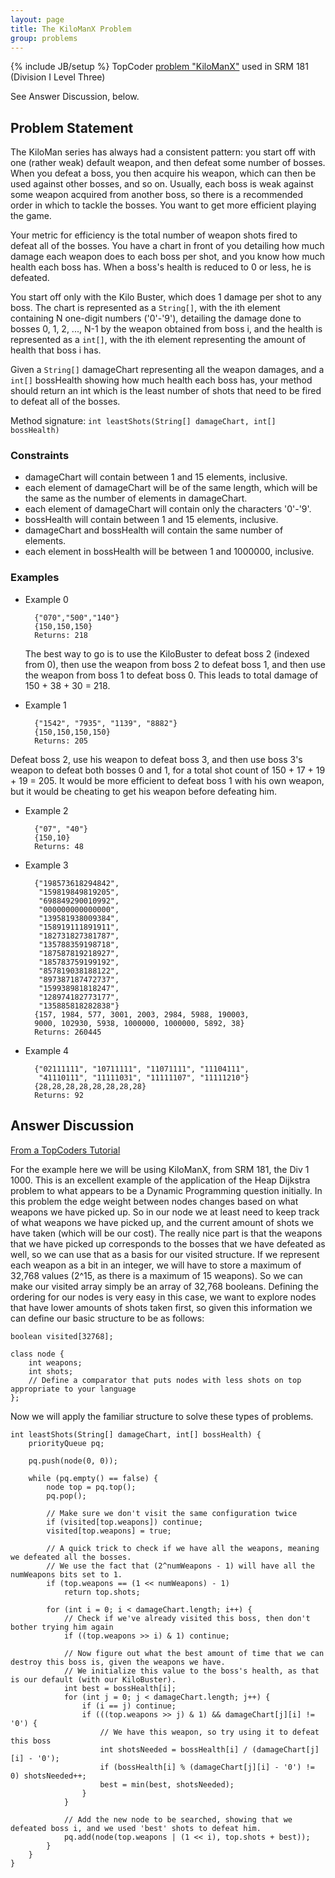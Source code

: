 ```yaml
---
layout: page
title: The KiloManX Problem
group: problems
---
```

{% include JB/setup %}
TopCoder [problem "KiloManX"](http://topcoder.bgcoder.com/print.php?id=487) used in SRM 181 (Division I Level Three)

See Answer Discussion, below.

## Problem Statement
        
The KiloMan series has always had a consistent pattern: you start off with one (rather weak) default weapon, and then defeat some number of bosses. When you defeat a boss, you then acquire his weapon, which can then be used against other bosses, and so on. Usually, each boss is weak against some weapon acquired from another boss, so there is a recommended order in which to tackle the bosses. You want to get more efficient playing the game. 

Your metric for efficiency is the total number of weapon shots fired to defeat all of the bosses. You have a chart in front of you detailing how much damage each weapon does to each boss per shot, and you know how much health each boss has. When a boss's health is reduced to 0 or less, he is defeated. 

You start off only with the Kilo Buster, which does 1 damage per shot to any boss. The chart is represented as a `String[]`, with the ith element containing N one-digit numbers ('0'-'9'), detailing the damage done to bosses 0, 1, 2, ..., N-1 by the weapon obtained from boss i, and the health is represented as a `int[]`, with the ith element representing the amount of health that boss i has.

Given a `String[]` damageChart representing all the weapon damages, and a `int[]` bossHealth showing how much health each boss has, your method should return an int which is the least number of shots that need to be fired to defeat all of the bosses.

Method signature: `int leastShots(String[] damageChart, int[] bossHealth)`


### Constraints

- damageChart will contain between 1 and 15 elements, inclusive.
- each element of damageChart will be of the same length, which will be the same as the number of elements in damageChart.
- each element of damageChart will contain only the characters '0'-'9'.
- bossHealth will contain between 1 and 15 elements, inclusive.
- damageChart and bossHealth will contain the same number of elements.
- each element in bossHealth will be between 1 and 1000000, inclusive.
 
### Examples

- Example 0
      
        {"070","500","140"}
        {150,150,150}
        Returns: 218

    The best way to go is to use the KiloBuster to defeat boss 2 (indexed from 0), then use the weapon from boss 2 to defeat boss 1, and then use the weapon from boss 1 to defeat boss 0. This leads to total damage of 150 + 38 + 30 = 218.


- Example 1  
        
        {"1542", "7935", "1139", "8882"}
        {150,150,150,150}
        Returns: 205

Defeat boss 2, use his weapon to defeat boss 3, and then use boss 3's weapon to defeat both bosses 0 and 1, for a total shot count of 150 + 17 + 19 + 19 = 205. It would be more efficient to defeat boss 1 with his own weapon, but it would be cheating to get his weapon before defeating him.

- Example 2
        
        {"07", "40"}
        {150,10}
        Returns: 48

- Example 3 
        
        {"198573618294842",
         "159819849819205",
         "698849290010992",
         "000000000000000",
         "139581938009384",
         "158919111891911",
         "182731827381787",
         "135788359198718",
         "187587819218927",
         "185783759199192",
         "857819038188122",
         "897387187472737",
         "159938981818247",
         "128974182773177",
         "135885818282838"}
        {157, 1984, 577, 3001, 2003, 2984, 5988, 190003,
        9000, 102930, 5938, 1000000, 1000000, 5892, 38}
        Returns: 260445

- Example 4
        
        {"02111111", "10711111", "11071111", "11104111",
         "41110111", "11111031", "11111107", "11111210"}
        {28,28,28,28,28,28,28,28}
        Returns: 92


## Answer Discussion

[From a TopCoders Tutorial](http://community.topcoder.com/tc?module=Static&d1=tutorials&d2=graphsDataStrucs3)

For the example here we will be using KiloManX, from SRM 181, the Div 1 1000. This is an excellent example of the application of the Heap Dijkstra problem to what appears to be a Dynamic Programming question initially. In this problem the edge weight between nodes changes based on what weapons we have picked up. So in our node we at least need to keep track of what weapons we have picked up, and the current amount of shots we have taken (which will be our cost). The really nice part is that the weapons that we have picked up corresponds to the bosses that we have defeated as well, so we can use that as a basis for our visited structure. If we represent each weapon as a bit in an integer, we will have to store a maximum of 32,768 values (2^15, as there is a maximum of 15 weapons). So we can make our visited array simply be an array of 32,768 booleans. Defining the ordering for our nodes is very easy in this case, we want to explore nodes that have lower amounts of shots taken first, so given this information we can define our basic structure to be as follows:

    
    boolean visited[32768];

    class node {
        int weapons;
        int shots;
        // Define a comparator that puts nodes with less shots on top appropriate to your language
    };

Now we will apply the familiar structure to solve these types of problems.

    int leastShots(String[] damageChart, int[] bossHealth) {
        priorityQueue pq;

        pq.push(node(0, 0));

        while (pq.empty() == false) {
            node top = pq.top();
            pq.pop();

            // Make sure we don't visit the same configuration twice
            if (visited[top.weapons]) continue;
            visited[top.weapons] = true;

            // A quick trick to check if we have all the weapons, meaning we defeated all the bosses.
            // We use the fact that (2^numWeapons - 1) will have all the numWeapons bits set to 1.
            if (top.weapons == (1 << numWeapons) - 1)
                return top.shots;

            for (int i = 0; i < damageChart.length; i++) {
                // Check if we've already visited this boss, then don't bother trying him again
                if ((top.weapons >> i) & 1) continue;

                // Now figure out what the best amount of time that we can destroy this boss is, given the weapons we have.
                // We initialize this value to the boss's health, as that is our default (with our KiloBuster).
                int best = bossHealth[i];
                for (int j = 0; j < damageChart.length; j++) {
                    if (i == j) continue;
                    if (((top.weapons >> j) & 1) && damageChart[j][i] != '0') {
                        // We have this weapon, so try using it to defeat this boss
                        int shotsNeeded = bossHealth[i] / (damageChart[j][i] - '0');
                        if (bossHealth[i] % (damageChart[j][i] - '0') != 0) shotsNeeded++;
                        best = min(best, shotsNeeded);
                    }
                }

                // Add the new node to be searched, showing that we defeated boss i, and we used 'best' shots to defeat him.
                pq.add(node(top.weapons | (1 << i), top.shots + best));
            } 
        }
    }



